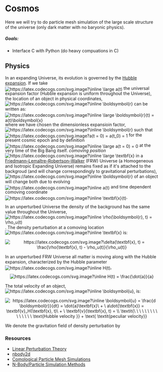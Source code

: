 # Cosmos

Here we will try to do particle mesh simulation of the large scale structure of the universe (only dark matter with no baryonic physics).

##### Goals:
- Interface C with Python (do heavy compuations in C)

## Physics

In an expanding Universe, its evolution is governed by the [Hubble expansion](https://en.wikipedia.org/wiki/Hubble%27s_law). 
If we take 
<img style="position:relative;top:3.7px;" src="https://latex.codecogs.com/svg.image?\inline&space;\large&space;a(t)" title="https://latex.codecogs.com/svg.image?\inline \large a(t)" />
the universal expansion factor (Hubble expansion is uniform throughout the Universe), the location of an object in physical coordinates, 
<img src="https://latex.codecogs.com/svg.image?\inline&space;\boldsymbol{r}" title="https://latex.codecogs.com/svg.image?\inline \boldsymbol{r}" />
can be written as:
<img style="position:relative;top:3.7px;" src="https://latex.codecogs.com/svg.image?\inline&space;\large&space;\boldsymbol{r}(t)&space;=&space;a(t)\boldsymbol{x}" title="https://latex.codecogs.com/svg.image?\inline \large \boldsymbol{r}(t) = a(t)\boldsymbol{x}" />
where we have chosen the dimensionless expansioin factor, 
<img src="https://latex.codecogs.com/svg.image?\inline&space;\boldsymbol{r}" title="https://latex.codecogs.com/svg.image?\inline \boldsymbol{r}" />
such that 
<img style="position:relative;top:3.7px;" src="https://latex.codecogs.com/svg.image?a(t&space;=&space;0)&space;=&space;a(t_0)&space;=&space;1" title="https://latex.codecogs.com/svg.image?a(t = 0) = a(t_0) = 1" />
for the present cosmic epoch and by definition 
<img style="position:relative;top:3.7px;" src="https://latex.codecogs.com/svg.image?\inline&space;\large&space;a(t&space;=&space;0)&space;=&space;0" title="https://latex.codecogs.com/svg.image?\inline \large a(t = 0) = 0" ></img>
at the very time of the Big Bang itself. *comoving position*
<img src="https://latex.codecogs.com/svg.image?\inline&space;\large&space;\textbf{x}" title="https://latex.codecogs.com/svg.image?\inline \large \textbf{x}" /> 
in a [Friedmann–Lemaître–Robertson–Walker](http://www.personal.psu.edu/duj13/ASTRO545/notes/ch2-FRWuniverse.pdf) (FRW) Universe (a Homogeneous and Isotropic Expanding Universe) 
remains fixed as if it's attached to the backgroud (and will change correspondingly to gravitational perturbations), <img src="https://latex.codecogs.com/svg.image?\inline&space;\boldsymbol{r}" title="https://latex.codecogs.com/svg.image?\inline \boldsymbol{r}" />
of an object will change both due to evolving <img style="position:relative;top:3.7px;" src="https://latex.codecogs.com/svg.image?\inline&space;a(t)" title="https://latex.codecogs.com/svg.image?\inline a(t)" />
and time dependent comoving coordinate <img style="position:relative;top:3.7px;" src="https://latex.codecogs.com/svg.image?\inline&space;\textbf{x}(t)" title="https://latex.codecogs.com/svg.image?\inline \textbf{x}(t)" />.

In an unperturbed Universe the density of the background has the same value throughout the Universe, <img src="https://latex.codecogs.com/svg.image?\inline&space;\rho(\boldsymbol{r},&space;t)&space;=&space;\rho_u(t)" title="https://latex.codecogs.com/svg.image?\inline \rho(\boldsymbol{r}, t) = \rho_u(t)" />.
The density perturbation at a comoving location <img src="https://latex.codecogs.com/svg.image?\inline&space;\textbf{x}" title="https://latex.codecogs.com/svg.image?\inline \textbf{x}" /> is:
<p align="center">
<img src="https://latex.codecogs.com/svg.image?\delta(\textbf{x},&space;t)&space;=&space;\frac{\rho(\textbf{x},&space;t)&space;-&space;\rho_u(t)}{\rho_u(t)}" title="https://latex.codecogs.com/svg.image?\delta(\textbf{x}, t) = \frac{\rho(\textbf{x}, t) - \rho_u(t)}{\rho_u(t)}" />
</p>

In an unperturbed FRW Universe all matter is moving along with the Hubble expansion, characterized by the Hubble parameter <img style="position: relative; top: 3.7px;" src="https://latex.codecogs.com/svg.image?\inline&space;H(t)" title="https://latex.codecogs.com/svg.image?\inline H(t)" />,
<p align="center">
<img src="https://latex.codecogs.com/svg.image?\inline&space;H(t)&space;=&space;\frac{\dot{a}}{a}" title="https://latex.codecogs.com/svg.image?\inline H(t) = \frac{\dot{a}}{a}" />
<p>

The total velocity of an object, <img src="https://latex.codecogs.com/svg.image?\inline&space;\boldsymbol{u}" title="https://latex.codecogs.com/svg.image?\inline \boldsymbol{u}" />, is:
<p align="center">
<img src="https://latex.codecogs.com/svg.image?\inline&space;\boldsymbol{u}&space;=&space;\frac{d&space;\boldsymbol{r}}{dt}&space;=&space;\dot{a}\textbf{x}\&space;&plus;&space;\&space;a\dot{\textbf{x}}&space;=&space;\textbf{v}_H(\textbf{x},&space;t)\&space;&plus;&space;\&space;\textbf{v}(\textbf{x},&space;t)&space;=&space;\\&space;\textit{\&space;\&space;\&space;\&space;\&space;\&space;\&space;\&space;\&space;\&space;\&space;\&space;\&space;\&space;\&space;&space;\text{Hubble&space;velocity&space;}}&space;&plus;&space;\text{&space;\textit{peculiar&space;velocity}}" title="https://latex.codecogs.com/svg.image?\inline \boldsymbol{u} = \frac{d \boldsymbol{r}}{dt} = \dot{a}\textbf{x}\ + \ a\dot{\textbf{x}} = \textbf{v}_H(\textbf{x}, t)\ + \ \textbf{v}(\textbf{x}, t) = \\ \textit{\ \ \ \ \ \ \ \ \ \ \ \ \ \ \ \text{Hubble velocity }} + \text{ \textit{peculiar velocity}}" />
<p>

We denote the gravitation field of density perturbation by 






### Resources

- [Linear Perturbation Theory](https://www.astro.rug.nl/~weygaert/tim1publication/lss2009/lss2009.linperturb.pdf)
- [nbody2d](https://jhidding.github.io/nbody2d/)
- [Comological Particle Mesh Simulations](https://github.com/grkooij/Cosmological-Particle-Mesh-Simulation)
- [N-Body/Particle Simulation Methods](https://www.cs.cmu.edu/afs/cs/academic/class/15850c-s96/www/nbody.html)
